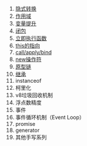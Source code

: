 1. [隐式转换](1.隐式转换.md)
2. [作用域](2.作用域.md)
3. [变量提升](3.变量提升.md)
4. [闭包](4.闭包.md)
5. [立即执行函数](5.立即执行函数.md)
6. [this的指向](6.this的指向.md)
7. [call/apply/bind](7.call、apply、bind.md)
8. [new操作符](8.new操作符.md)
9. [原型链](9.原型链.md)
10. [继承](10.继承.md)
11. instanceof
12. 柯里化
13. v8垃圾回收机制
14. 浮点数精度
15. 事件
16. 事件循环机制（Event Loop）
17. promise
18. generator
19. 其他手写系列